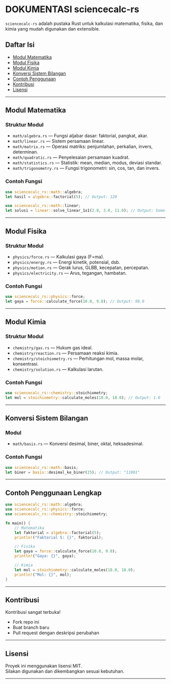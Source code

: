 # DOKUMENTASI sciencecalc-rs

`sciencecalc-rs` adalah pustaka Rust untuk kalkulasi matematika, fisika, dan kimia yang mudah digunakan dan extensible.

## Daftar Isi

- [Modul Matematika](#modul-matematika)
- [Modul Fisika](#modul-fisika)
- [Modul Kimia](#modul-kimia)
- [Konversi Sistem Bilangan](#konversi-sistem-bilangan)
- [Contoh Penggunaan](#contoh-penggunaan)
- [Kontribusi](#kontribusi)
- [Lisensi](#lisensi)

---

## Modul Matematika

### Struktur Modul
- `math/algebra.rs` — Fungsi aljabar dasar: faktorial, pangkat, akar.
- `math/linear.rs` — Sistem persamaan linear.
- `math/matrix.rs` — Operasi matriks: penjumlahan, perkalian, invers, determinan.
- `math/quadratic.rs` — Penyelesaian persamaan kuadrat.
- `math/statistics.rs` — Statistik: mean, median, modus, deviasi standar.
- `math/trigonometry.rs` — Fungsi trigonometri: sin, cos, tan, dan invers.

### Contoh Fungsi
```rust
use sciencecalc_rs::math::algebra;
let hasil = algebra::factorial(5); // Output: 120
```
```rust
use sciencecalc_rs::math::linear;
let solusi = linear::solve_linear_1x1(2.0, 3.0, 11.0); // Output: Some(4.0)
```

---

## Modul Fisika

### Struktur Modul
- `physics/force.rs` — Kalkulasi gaya (F=ma).
- `physics/energy.rs` — Energi kinetik, potensial, dsb.
- `physics/motion.rs` — Gerak lurus, GLBB, kecepatan, percepatan.
- `physics/electricity.rs` — Arus, tegangan, hambatan.

### Contoh Fungsi
```rust
use sciencecalc_rs::physics::force;
let gaya = force::calculate_force(10.0, 9.8); // Output: 98.0
```

---

## Modul Kimia

### Struktur Modul
- `chemistry/gas.rs` — Hukum gas ideal.
- `chemistry/reaction.rs` — Persamaan reaksi kimia.
- `chemistry/stoichiometry.rs` — Perhitungan mol, massa molar, konsentrasi.
- `chemistry/solution.rs` — Kalkulasi larutan.

### Contoh Fungsi
```rust
use sciencecalc_rs::chemistry::stoichiometry;
let mol = stoichiometry::calculate_moles(18.0, 18.0); // Output: 1.0
```

---

## Konversi Sistem Bilangan

### Modul
- `math/basis.rs` — Konversi desimal, biner, oktal, heksadesimal.

### Contoh Fungsi
```rust
use sciencecalc_rs::math::basis;
let biner = basis::desimal_ke_biner(25); // Output: "11001"
```

---

## Contoh Penggunaan Lengkap

```rust
use sciencecalc_rs::math::algebra;
use sciencecalc_rs::physics::force;
use sciencecalc_rs::chemistry::stoichiometry;

fn main() {
    // Matematika
    let faktorial = algebra::factorial(5);
    println!("Faktorial 5: {}", faktorial);

    // Fisika
    let gaya = force::calculate_force(10.0, 9.8);
    println!("Gaya: {}", gaya);

    // Kimia
    let mol = stoichiometry::calculate_moles(18.0, 18.0);
    println!("Mol: {}", mol);
}
```

---

## Kontribusi

Kontribusi sangat terbuka!  
- Fork repo ini
- Buat branch baru
- Pull request dengan deskripsi perubahan

---

## Lisensi

Proyek ini menggunakan lisensi MIT.  
Silakan digunakan dan dikembangkan sesuai kebutuhan.

---
